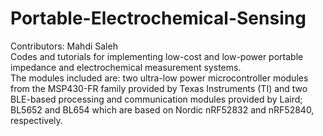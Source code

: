 # Portable-Electrochemical-Sensing
Contributors: Mahdi Saleh\
Codes and tutorials for implementing low-cost and low-power portable impedance and electrochemical measurement systems.\
The modules included are: two ultra-low power microcontroller modules from the MSP430-FR family provided by Texas Instruments (TI) and two BLE-based processing and communication modules 
provided by Laird; BL5652 and BL654 which are based on Nordic nRF52832 and nRF52840, respectively.


